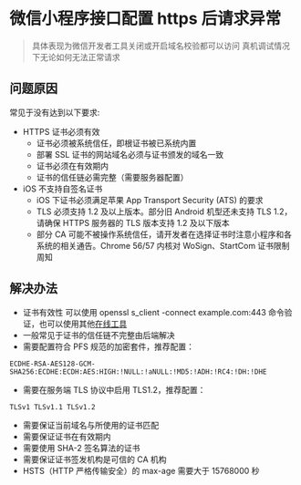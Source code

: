 # 微信小程序接口配置 https 后请求异常

> 具体表现为微信开发者工具关闭或开启域名校验都可以访问 真机调试情况下无论如何无法正常请求

## 问题原因

常见于没有达到以下要求:

- HTTPS 证书必须有效
  - 证书必须被系统信任，即根证书被已系统内置
  - 部署 SSL 证书的网站域名必须与证书颁发的域名一致
  - 证书必须在有效期内
  - 证书的信任链必需完整（需要服务器配置）
- iOS 不支持自签名证书
  - iOS 下证书必须满足苹果 App Transport Security (ATS) 的要求
  - TLS 必须支持 1.2 及以上版本。部分旧 Android 机型还未支持 TLS 1.2，请确保 HTTPS 服务器的 TLS 版本支持 1.2 及以下版本
  - 部分 CA 可能不被操作系统信任，请开发者在选择证书时注意小程序和各系统的相关通告。Chrome 56/57 内核对 WoSign、StartCom 证书限制周知

## 解决办法

- 证书有效性 可以使用 openssl s_client -connect example.com:443 命令验证，也可以使用其他[在线工具](https://myssl.com/ssl.html)
- 一般常见于证书的信任链不完整由后端解决
- 需要配置符合 PFS 规范的加密套件，推荐配置：

```
ECDHE-RSA-AES128-GCM-SHA256:ECDHE:ECDH:AES:HIGH:!NULL:!aNULL:!MD5:!ADH:!RC4:!DH:!DHE
```

- 需要在服务端 TLS 协议中启用 TLS1.2，推荐配置：

```
TLSv1 TLSv1.1 TLSv1.2
```

- 需要保证当前域名与所使用的证书匹配
- 需要保证证书在有效期内
- 需要使用 SHA-2 签名算法的证书
- 需要保证证书签发机构是可信的 CA 机构
- HSTS（HTTP 严格传输安全）的 max-age 需要大于 15768000 秒
